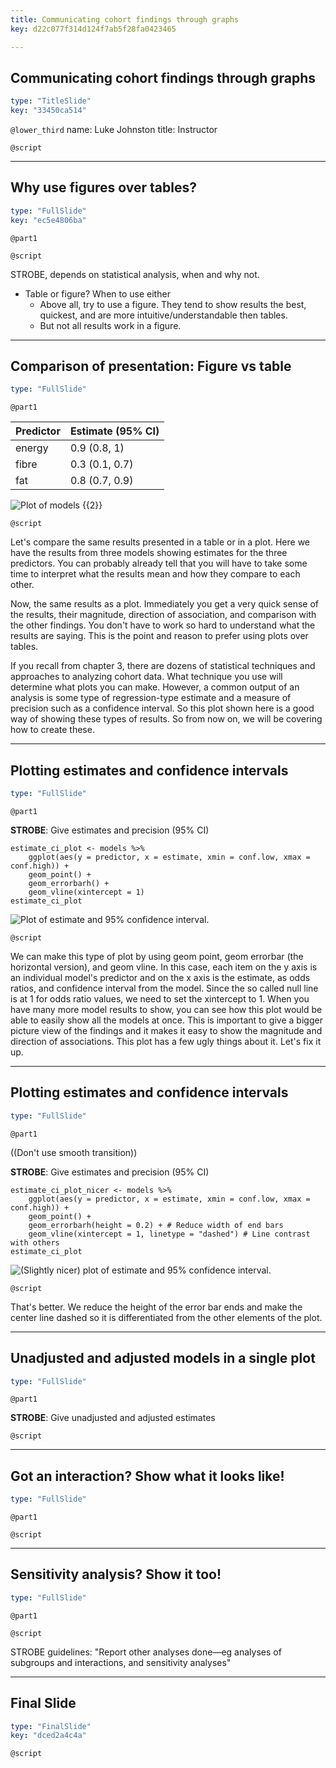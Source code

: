 ```yaml
---
title: Communicating cohort findings through graphs
key: d22c077f314d124f7ab5f28fa0423465

---
```

## Communicating cohort findings through graphs

```yaml
type: "TitleSlide"
key: "33450ca514"
```

`@lower_third`
name: Luke Johnston
title: Instructor


`@script`


---
## Why use figures over tables?

```yaml
type: "FullSlide"
key: "ec5e4806ba"
```

`@part1`



`@script`

STROBE, depends on statistical analysis, when and why not.

- Table or figure? When to use either
    - Above all, try to use a figure. They tend to show results the best,
    quickest, and are more intuitive/understandable then tables.
    - But not all results work in a figure.

---
## Comparison of presentation: Figure vs table

```yaml
type: "FullSlide"
```

`@part1`

|Predictor |Estimate (95% CI) |
|:---------|:-----------------|
|energy    |0.9 (0.8, 1)      |
|fibre     |0.3 (0.1, 0.7)    |
|fat       |0.8 (0.7, 0.9)    | {{1}}

![Plot of models](https://assets.datacamp.com/production/repositories/2079/datasets/a3db1948e53a0be132489e15a6a60e6134d4a202/ch4-v2-models.png) {{2}}

`@script`

Let's compare the same results presented in a table or in a plot. Here we have the results from three models showing estimates for the three predictors. You can probably already tell that you will have to take some time to interpret what the results mean and how they compare to each other.

Now, the same results as a plot. Immediately you get a very quick sense of the results, their magnitude, direction of association, and comparison with the other findings. You don't have to work so hard to understand what the results are saying. This is the point and reason to prefer using plots over tables.

If you recall from chapter 3, there are dozens of statistical techniques and approaches to analyzing cohort data. What technique you use will determine what plots you can make. However, a common output of an analysis is some type of regression-type estimate and a measure of precision such as a confidence interval. So this plot shown here is a good way of showing these types of results. So from now on, we will be covering how to create these.

---
## Plotting estimates and confidence intervals

```yaml
type: "FullSlide"
```

`@part1`

**STROBE**: Give estimates and precision (95% CI)

```{r}
estimate_ci_plot <- models %>%
    ggplot(aes(y = predictor, x = estimate, xmin = conf.low, xmax = conf.high)) +
    geom_point() +
    geom_errorbarh() +
    geom_vline(xintercept = 1)
estimate_ci_plot
```

![Plot of estimate and 95% confidence interval.](https://assets.datacamp.com/production/repositories/2079/datasets/888f76bf313121b29a3fb1051bb4480c5ea9c3e8/ch4-v2-estimate-ci-basic.png)

`@script`

We can make this type of plot by using geom point, geom errorbar (the horizontal version), and geom vline. In this case, each item on the y axis is an individual model's predictor and on the x axis is the estimate, as odds ratios, and confidence interval from the model. Since the so called null line is at 1 for odds ratio values, we need to set the xintercept to 1. When you have many more model results to show, you can see how this plot would be able to easily show all the models at once. This is important to give a bigger picture view of the findings and it makes it easy to show the magnitude and direction of associations. This plot has a few ugly things about it. Let's fix it up.

---
## Plotting estimates and confidence intervals

```yaml
type: "FullSlide"
```

`@part1`

((Don't use smooth transition))

**STROBE**: Give estimates and precision (95% CI)

```{r}
estimate_ci_plot_nicer <- models %>%
    ggplot(aes(y = predictor, x = estimate, xmin = conf.low, xmax = conf.high)) +
    geom_point() +
    geom_errorbarh(height = 0.2) + # Reduce width of end bars
    geom_vline(xintercept = 1, linetype = "dashed") # Line contrast with others
estimate_ci_plot
```

![(Slightly nicer) plot of estimate and 95% confidence interval.](https://assets.datacamp.com/production/repositories/2079/datasets/47f4700950e9480cd25d630861b12c9efe06d21d/ch4-v2-estimate-ci-nicer.png)

`@script`

That's better. We reduce the height of the error bar ends and make the center line dashed so it is differentiated from the other elements of the plot.

---
## Unadjusted and adjusted models in a single plot

```yaml
type: "FullSlide"
```

`@part1`

**STROBE**: Give unadjusted and adjusted estimates


`@script`

---
## Got an interaction? Show what it looks like!

```yaml
type: "FullSlide"
```

`@part1`



`@script`


---
## Sensitivity analysis? Show it too!

```yaml
type: "FullSlide"
```

`@part1`



`@script`

STROBE guidelines: "Report other analyses done—eg analyses of subgroups and interactions, and
    sensitivity analyses"


---
## Final Slide

```yaml
type: "FinalSlide"
key: "dced2a4c4a"
```

`@script`


